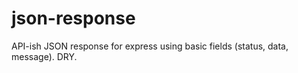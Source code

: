 json-response
=============

API-ish JSON response for express using basic fields (status, data, message). DRY.
